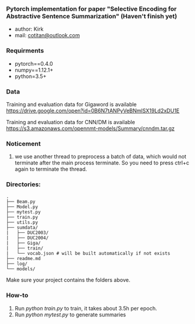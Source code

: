 ### Pytorch implementation for paper "Selective Encoding for Abstractive Sentence Summarization" (Haven't finish yet)
- author: Kirk
- mail: cotitan@outlook.com

### Requirments
- pytorch==0.4.0
- numpy==1.12.1+
- python=3.5+

### Data
Training and evaluation data for Gigaword is available https://drive.google.com/open?id=0B6N7tANPyVeBNmlSX19Ld2xDU1E

Training and evaluation data for CNN/DM is available https://s3.amazonaws.com/opennmt-models/Summary/cnndm.tar.gz

### Noticement
1. we use another thread to preprocess a batch of data, which would not terminate after the main process terminate. So you need to press ctrl+c again to terminate the thread.

### Directories:
```
.
├── Beam.py
├── Model.py
├── mytest.py
├── train.py
├── utils.py
├── sumdata/
|   ├── DUC2003/
|   ├── DUC2004/
|   ├── Giga/
|   ├── train/
|   └── vocab.json # will be built automatically if not exists
├── readme.md
├── log/
└── models/
```
Make sure your project contains the folders above.

### How-to
1. Run _python train.py_ to train, it takes about 3.5h per epoch.
2. Run _python mytest.py_ to generate summaries


